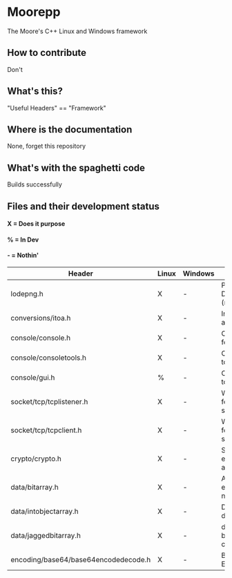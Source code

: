 # Moorepp
The Moore's C++ Linux and Windows framework

## How to contribute
Don't

## What's this?
"Useful Headers" == "Framework"

## Where is the documentation
None, forget this repository

## What's with the spaghetti code
Builds successfully

## Files and their development status
#### X = Does it purpose
#### % = In Dev
#### - = Nothin'

| Header                               | Linux | Windows | Description                                 |
|--------------------------------------|-------|---------|---------------------------------------------|
| lodepng.h                            | X     | -       | PNG Decoder/Encoder (needs .cpp)            |
| conversions/itoa.h                   | X     | -       | Integer to string and char*                 |
| console/console.h                    | X     | -       | Console formatting                          |
| console/consoletools.h               | X     | -       | Console stdin tools                         |
| console/gui.h                        | %     | -       | Console GUI tools                           |
| socket/tcp/tcplistener.h             | X     | -       | Wrapper class for a TCP listener socket     |
| socket/tcp/tcpclient.h               | X     | -       | Wrapper class for a TCP client socket       |
| crypto/crypto.h                      | X     | -       | Single key encryption algorithm             |
| data/bitarray.h                      | X     | -       | Array of bits that each represent a number  |
| data/intobjectarray.h                | X     | -       | Data storage in id dictionary               |
| data/jaggedbitarray.h                | X     | -       | data/bitarray.h but memory conscious        |
| encoding/base64/base64encodedecode.h | X     | -       | Base64 Encoder/Decoder                      |


